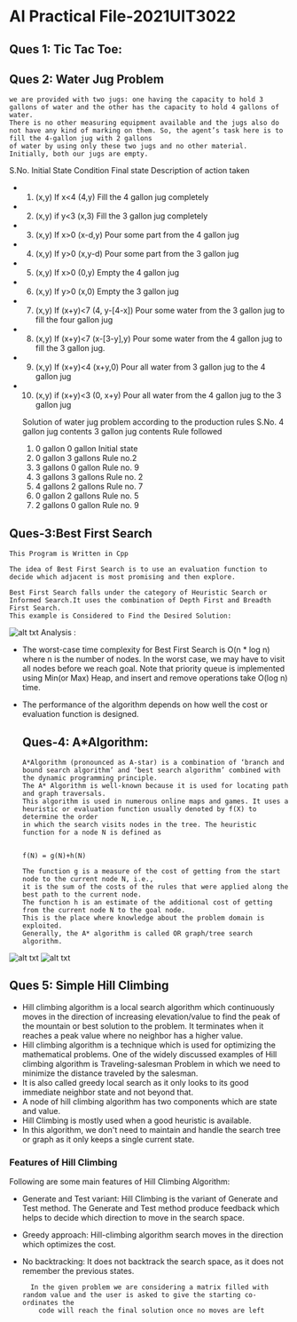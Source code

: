# AI Practical File-2021UIT3022

## Ques 1: Tic Tac Toe:
## Ques 2: Water Jug Problem
    we are provided with two jugs: one having the capacity to hold 3 gallons of water and the other has the capacity to hold 4 gallons of water. 
    There is no other measuring equipment available and the jugs also do not have any kind of marking on them. So, the agent’s task here is to fill the 4-gallon jug with 2 gallons 
    of water by using only these two jugs and no other material. Initially, both our jugs are empty.

S.No.	Initial State	Condition	Final state	Description of action taken
* 1.	(x,y)	If x<4	(4,y)	Fill the 4 gallon jug completely
* 2.	(x,y)	if y<3	(x,3)	Fill the 3 gallon jug completely
* 3.	(x,y)	If x>0	(x-d,y)	Pour some part from the 4 gallon jug
* 4.	(x,y)	If y>0	(x,y-d)	Pour some part from the 3 gallon jug
* 5.	(x,y)	If x>0	(0,y)	Empty the 4 gallon jug
* 6.	(x,y)	If y>0	(x,0)	Empty the 3 gallon jug
* 7.	(x,y)	If (x+y)<7	(4, y-[4-x])	Pour some water from the 3 gallon jug to fill the four gallon jug
* 8.	(x,y)	If (x+y)<7	(x-[3-y],y)	Pour some water from the 4 gallon jug to fill the 3 gallon jug.
* 9.	(x,y)	If (x+y)<4	(x+y,0)	Pour all water from 3 gallon jug to the 4 gallon jug
* 10.	(x,y)	if (x+y)<3	(0, x+y)	Pour all water from the 4 gallon jug to the 3 gallon jug


    Solution of water jug problem according to the production rules
    S.No.	4 gallon jug contents	3 gallon jug contents	Rule followed
    1.	0 gallon	0 gallon	Initial state
    2.	0 gallon	3 gallons	Rule no.2
    3.	3 gallons	0 gallon	Rule no. 9
    4.	3 gallons	3 gallons	Rule no. 2
    5.	4 gallons	2 gallons	Rule no. 7
    6.	0 gallon	2 gallons	Rule no. 5
    7.	2 gallons	0 gallon	Rule no. 9
## Ques-3:Best First Search
    This Program is Written in Cpp
    
    The idea of Best First Search is to use an evaluation function to decide which adjacent is most promising and then explore.

    Best First Search falls under the category of Heuristic Search or Informed Search.It uses the combination of Depth First and Breadth First Search.
    This example is Considered to Find the Desired Solution:
    
![alt txt](https://media.geeksforgeeks.org/wp-content/uploads/BFS2.png)
Analysis : 

* The worst-case time complexity for Best First Search is O(n * log n) where n is the number of nodes. In the worst case, we may have to visit all nodes before we reach goal. Note that priority queue is implemented using Min(or Max) Heap, and insert and remove operations take O(log n) time.
* The performance of the algorithm depends on how well the cost or evaluation function is designed.

  ## Ques-4: A*Algorithm:
      A*Algorithm (pronounced as A-star) is a combination of ‘branch and bound search algorithm’ and ‘best search algorithm’ combined with the dynamic programming principle.
      The A* Algorithm is well-known because it is used for locating path and graph traversals.
      This algorithm is used in numerous online maps and games. It uses a heuristic or evaluation function usually denoted by f(X) to determine the order
      in which the search visits nodes in the tree. The heuristic function for a node N is defined as


      f(N) = g(N)+h(N)

      The function g is a measure of the cost of getting from the start node to the current node N, i.e., 
      it is the sum of the costs of the rules that were applied along the best path to the current node. 
      The function h is an estimate of the additional cost of getting from the current node N to the goal node. 
      This is the place where knowledge about the problem domain is exploited. 
      Generally, the A* algorithm is called OR graph/tree search algorithm.
![alt txt](https://raw.githubusercontent.com/Codecademy/docs/main/media/a-star-example-graph.png)
![alt txt](https://raw.githubusercontent.com/Codecademy/docs/main/media/a-star-tree-8.png)
## Ques 5: Simple Hill Climbing 

* Hill climbing algorithm is a local search algorithm which continuously moves in the direction of increasing elevation/value to find the peak of the mountain or best solution to the problem. It terminates when it reaches a peak value where no neighbor has a higher value.
* Hill climbing algorithm is a technique which is used for optimizing the mathematical problems. One of the widely discussed examples of Hill climbing algorithm is Traveling-salesman Problem in which we need to minimize the distance traveled by the salesman.
* It is also called greedy local search as it only looks to its good immediate neighbor state and not beyond that.
* A node of hill climbing algorithm has two components which are state and value.
* Hill Climbing is mostly used when a good heuristic is available.
* In this algorithm, we don't need to maintain and handle the search tree or graph as it only keeps a single current state.

### Features of Hill Climbing
  Following are some main features of Hill Climbing Algorithm:

* Generate and Test variant: Hill Climbing is the variant of Generate and Test method. The Generate and Test method produce feedback which helps to decide which direction to move in the search space.
* Greedy approach: Hill-climbing algorithm search moves in the direction which optimizes the cost.
* No backtracking: It does not backtrack the search space, as it does not remember the previous states.

        In the given problem we are considering a matrix filled with random value and the user is asked to give the starting co-ordinates the
          code will reach the final solution once no moves are left 
